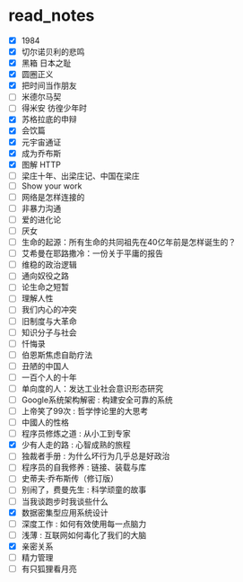 # read_notes
- [x] 1984
- [x] 切尔诺贝利的悲鸣
- [x] 黑箱 日本之耻
- [x] 圆圈正义
- [x] 把时间当作朋友
- [ ] 米德尔马契
- [ ] 得米安 彷徨少年时
- [x] 苏格拉底的申辩 
- [x] 会饮篇
- [x] 元宇宙通证
- [x] 成为乔布斯
- [x] 图解 HTTP
- [ ] 梁庄十年、出梁庄记、中国在梁庄
- [ ] Show your work
- [ ] 网络是怎样连接的
- [ ] 非暴力沟通
- [ ] 爱的进化论
- [ ] 厌女
- [ ] 生命的起源：所有生命的共同祖先在40亿年前是怎样诞生的？
- [ ] 艾希曼在耶路撒冷：一份关于平庸的报告
- [ ] 维稳的政治逻辑
- [ ] 通向奴役之路
- [ ] 论生命之短暂
- [ ] 理解人性
- [ ] 我们内心的冲突
- [ ] 旧制度与大革命
- [ ] 知识分子与社会
- [ ] 忏悔录
- [ ] 伯恩斯焦虑自助疗法
- [ ] 丑陋的中国人
- [ ] 一百个人的十年
- [ ] 单向度的人：发达工业社会意识形态研究
- [ ] Google系统架构解密 : 构建安全可靠的系统
- [ ] 上帝笑了99次 : 哲学悖论里的大思考
- [ ] 中國人的性格
- [ ] 程序员修炼之道 : 从小工到专家
- [x] 少有人走的路 : 心智成熟的旅程
- [ ] 独裁者手册 : 为什么坏行为几乎总是好政治
- [ ] 程序员的自我修养 : 链接、装载与库
- [ ] 史蒂夫·乔布斯传（修订版）
- [ ] 别闹了，费曼先生 : 科学顽童的故事
- [ ] 当我谈跑步时我谈些什么
- [x] 数据密集型应用系统设计
- [ ] 深度工作 : 如何有效使用每一点脑力
- [ ] 浅薄 : 互联网如何毒化了我们的大脑
- [x] 亲密关系
- [ ] 精力管理
- [ ] 有只狐狸看月亮
